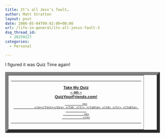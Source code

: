 ```yaml
---
title: It’s all Jess’s fault…
author: Matt Stratton
layout: post
date: 2006-05-04T09:42:00+00:00
url: /life-in-general/its-all-jesss-fault-3
dsq_thread_id:
  - 28259227
categories:
  - Personal

---
```

I figured it was Quiz Time again!

<table width="300" border="10" cellspacing="0" cellpadding="0">
  <tr>
    <td>
      <table width="300" border="0" cellspacing="0" cellpadding="0">
        <tr>
          <td height="30">
            <div align="center">
              <font size="1" face="Verdana, Arial, Helvetica, sans-serif"><a href="http://www.quizyourfriends.com/linkprofile03.php?quizname=060504104153-619705" target="_blank"><br /><strong><font size="2">Take My Quiz<br />&#8211; on &#8211;<br />QuizYourFriends.com!</font></strong></p> 
              
              <p>
                </a></font></div> </td> </tr> </table> </td> </tr> </table> 
                
                <p>
                </p>